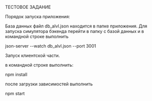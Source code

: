 ТЕСТОВОЕ ЗАДАНИЕ

Порядок запуска приложения:

База данных файл db_alvl.json находится в папке приложения.
Для запуска симулятора бэкенда перейти в папку с базой данных и в командной строке выполнить

json-server --watch db_alvl.json --port 3001

Запуск клиентской части.

в командной строке выполнить:

npm install

после загрузки зависимостей выполнить 

npm start

